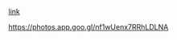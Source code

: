 [link](https://photos.app.goo.gl/63qgUidKLJM8UL7y9)

https://photos.app.goo.gl/nf1wUenx7RRhLDLNA



